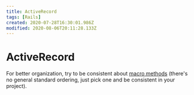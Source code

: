 ```yaml
---
title: ActiveRecord
tags: [Rails]
created: 2020-07-28T16:30:01.986Z
modified: 2020-08-06T20:11:28.133Z
---
```


# ActiveRecord

For better organization, try to be consistent about [macro methods](https://github.com/rubocop-hq/rails-style-guide#macro-style-methods) (there's no general standard ordering, just pick one and be consistent in your project).

